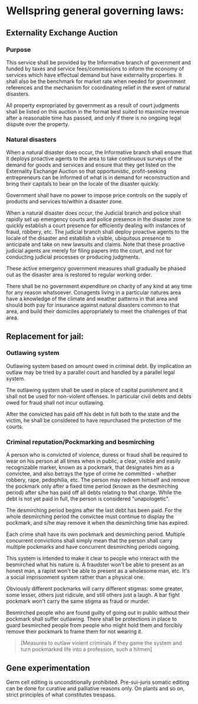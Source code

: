 # Wellspring general governing laws:

## Externality Exchange Auction

### Purpose

This service shall be provided by the Informative branch of government and funded by taxes and service fees/commissions to inform the economy of services which have effectual demand but have externality properties. It shall also be the benchmark for market rate when needed for government references and the mechanism for coordinating relief in the event of natural disasters.

All property expropriated by government as a result of court judgments shall be listed on this auction in the format best suited to maximize revenue after a reasonable time has passed, and only if there is no ongoing legal dispute over the property.

### Natural disasters

When a natural disaster does occur, the Informative branch shall ensure that it deploys proactive agents to the area to take continuous surveys of the demand for goods and services and ensure that they get listed on the Externality Exchange Auction so that opportunistic, profit-seeking entrepreneurs can be informed of what is in demand for reconstruction and bring their capitals to bear on the locale of the disaster quickly.

Government shall have no power to impose price controls on the supply of products and services to/within a disaster zone.

When a natural disaster does occur, the Judicial branch and police shall rapidly set up emergency courts and police presence in the disaster zone to quickly establish a court presence for efficiently dealing with instances of fraud, robbery, etc. The judicial branch shall deploy proactive agents to the locale of the disaster and establish a visible, ubiquitous presence to anticipate and take on new lawsuits and claims. Note that these proactive judicial agents are merely for filing papers into the court, and not for conducting judicial processes or producing judgments.

These active emergency government measures shall gradually be phased out as the disaster area is restored to regular working order. 

There shall be no government expenditure on charity of any kind at any time for any reason whatsoever. Conagents living in a particular natures area have a knowledge of the climate and weather patterns in that area and should both pay for insurance against natural disasters common to that area, and build their domiciles appropriately to meet the challenges of that area.

## Replacement for jail:

### Outlawing system

Outlawing system based on amount owed in criminal debt. By implication an outlaw may be tried by a parallel court and handled by a parallel legal system.

The outlawing system shall be used in place of capital punishment and it shall not be used for non-violent offenses. In particular civil debts and debts owed for fraud shall not incur outlawing.

After the convicted has paid off his debt in full both to the state and the victim, he shall be considered to have repurchased the protection of the courts.

### Criminal reputation/Pockmarking and besmirching

A person who is convicted of violence, duress or fraud shall be required to wear on his person at all times when in public, a clear, visible and easily recognizable marker, known as a pockmark, that designates him as a convictee, and also betrays the type of crime he committed - whether robbery, rape, pedophilia, etc. The person may redeem himself and remove the pockmark only after a fixed time period (known as the desmirching period) after s/he has paid off all debts relating to that charge. While the debt is not yet paid in full, the person is considered "unapologetic".

The desmirching period begins after the last debt has been paid. For the whole desmirching period the convictee must continue to display the pockmark, and s/he may remove it when the desmirching time has expired.

Each crime shall have its own pockmark and desmirching period. Multiple concurrent convictions shall simply mean that the person shall carry multiple pockmarks and have concurrent desmirching periods ongoing.

This system is intended to make it clear to people who interact with the besmirched what his nature is. A fraudster won't be able to present as an honest man, a rapist won't be able to present as a wholesome man, etc. It's a social imprisonment system rather than a physical one.

Obviously different pockmarks will carry different stigmas: some greater, some lesser, others just ridicule, and still others just a laugh. A bar fight pockmark won't carry the same stigma as fraud or murder.

Besmirched people who are found guilty of going out in public without their pockmark shall suffer outlawing. There shall be protections in place to guard besmirched people from people who might hold them and forcibly remove their pockmark to frame them for not wearing it.

> [Measures to outlaw violent criminals if they game the system and turn pockmarked life into a profession, such a hitmen]

## Gene experimentation

Germ cell editing is unconditionally prohibited. Pre-sui-juris somatic editing can be done for curative and palliative reasons only. On plants and so on, strict principles of what constitutes trespass.
